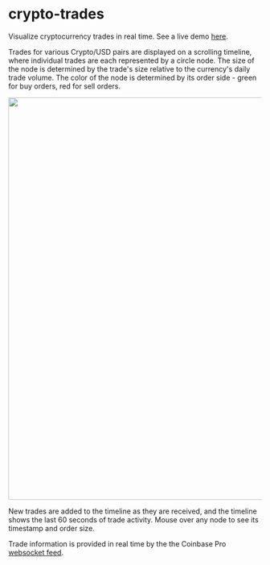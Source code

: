 # crypto-trades
Visualize cryptocurrency trades in real time. See a live demo [here](https://rhammell.github.io/crypto-trades/).

Trades for various Crypto/USD pairs are displayed on a scrolling timeline, where individual trades are each represented by a circle node. The size of the node is determined by the trade's size relative to the currency's daily trade volume. The color of the node is determined by its order side - green for buy orders, red for sell orders.

<p align="center">
  <img width="800" src="img/chart.gif">
</p>

New trades are added to the timeline as they are received, and the timeline shows the last 60 seconds of trade activity. Mouse over any node to see its timestamp and order size. 

Trade information is provided in real time by the the Coinbase Pro [websocket feed](https://docs.pro.coinbase.com/#websocket-feed). 